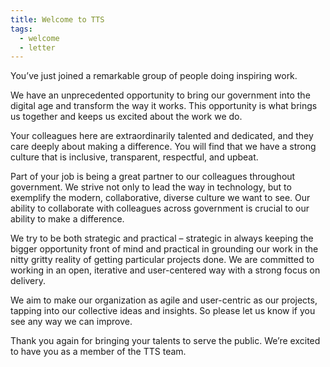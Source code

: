 ```yaml
---
title: Welcome to TTS
tags:
  - welcome
  - letter
---
```


You’ve just joined a remarkable group of people doing inspiring work.

We have an unprecedented opportunity to bring our government into the digital age and transform the way it works. This opportunity is what brings us together and keeps us excited about the work we do.

Your colleagues here are extraordinarily talented and dedicated, and they care deeply about making a difference. You will find that we have a strong culture that is inclusive, transparent, respectful, and upbeat.

Part of your job is being a great partner to our colleagues throughout government. We strive not only to lead the way in technology, but to exemplify the modern, collaborative, diverse culture we want to see. Our ability to collaborate with colleagues across government is crucial to our ability to make a difference.

We try to be both strategic and practical – strategic in always keeping the bigger opportunity front of mind and practical in grounding our work in the nitty gritty reality of getting particular projects done. We are committed to working in an open, iterative and user-centered way with a strong focus on delivery.

We aim to make our organization as agile and user-centric as our projects, tapping into our collective ideas and insights. So please let us know if you see any way we can improve.

Thank you again for bringing your talents to serve the public. We’re excited to have you as a member of the TTS team.
